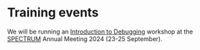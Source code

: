 # Training events

We will be running an [Introduction to Debugging](debugging/README.md) workshop at the [SPECTRUM](https://spectrum.edu.au/) Annual Meeting 2024 (23-25 September).
